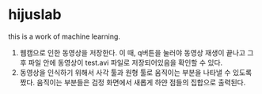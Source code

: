 # hijuslab

this is a work of machine learning.

1. 웹캠으로 인한 동영상을 저장한다. 이 때, q버튼을 눌러야 동영상 재생이 끝나고 그 후
파일 안에 동영상이 test.avi 파일로 저장되어있음을 확인할 수 있다.
2. 동영상을 인식하기 위해서 사각 툴과 원형 툴로 움직이는 부분을 나타낼 수 있도록 짰다.
움직이는 부분들은 검정 화면에서 새롭게 하얀 점들의 집합으로 출력된다.
